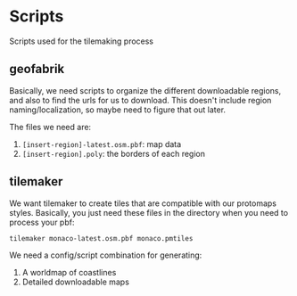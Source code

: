 # Scripts

Scripts used for the tilemaking process

## geofabrik

Basically, we need scripts to organize the different downloadable regions, and also to find the urls for us to download. This doesn't include region naming/localization, so maybe need to figure that out later.

The files we need are:

1. `[insert-region]-latest.osm.pbf`: map data
2. `[insert-region].poly`: the borders of each region

## tilemaker

We want tilemaker to create tiles that are compatible with our protomaps styles. Basically, you just need these files in the directory when you need to process your pbf:

```
tilemaker monaco-latest.osm.pbf monaco.pmtiles
```

We need a config/script combination for generating:

1. A worldmap of coastlines
2. Detailed downloadable maps
